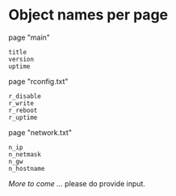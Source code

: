 # Object names per page

page "main"

	title
	version
	uptime

page "rconfig.txt"
	
	r_disable
	r_write
	r_reboot
	r_uptime

page "network.txt"

	n_ip
	n_netmask
	n_gw
	n_hostname
	
*More to come ...* please do provide input.